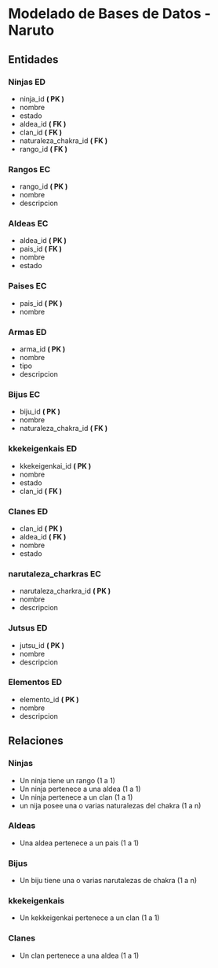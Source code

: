 # Modelado de Bases de Datos - Naruto

## Entidades

### Ninjas **ED**
- ninja_id **( PK )**
- nombre
- estado
- aldea_id **( FK )**
- clan_id **( FK )**
- naturaleza_chakra_id **( FK )**
- rango_id **( FK )**

### Rangos **EC**
- rango_id **( PK )**
- nombre
- descripcion

### Aldeas **EC**
- aldea_id **( PK )**
- pais_id **( FK )**
- nombre
- estado

### Paises **EC**
- pais_id **( PK )**
- nombre

### Armas **ED**
- arma_id **( PK )**
- nombre
- tipo
- descripcion

### Bijus **EC**
- biju_id **( PK )**
- nombre
- naturaleza_chakra_id **( FK )**

### kkekeigenkais **ED**
- kkekeigenkai_id **( PK )**
- nombre
- estado
- clan_id **( FK )**

### Clanes **ED**
- clan_id **( PK )**
- aldea_id **( FK )**
- nombre
- estado

### narutaleza_charkras **EC**
- narutaleza_charkra_id **( PK )**
- nombre
- descripcion

### Jutsus **ED**
- jutsu_id **( PK )**
- nombre
- descripcion

### Elementos **ED**
- elemento_id **( PK )**
- nombre
- descripcion

## Relaciones

### Ninjas

* Un ninja tiene un rango (1 a 1)
* Un ninja pertenece a una aldea (1 a 1)
* Un ninja pertenece a un clan (1 a 1)
* un nija posee una o varias naturalezas del chakra (1 a n)

### Aldeas

* Una aldea pertenece a un pais (1 a 1)

### Bijus

* Un biju tiene una o varias narutalezas de chakra (1 a n)

### kkekeigenkais

* Un kekkeigenkai pertenece a un clan (1 a 1)

### Clanes

* Un clan pertenece a una aldea (1 a 1)

